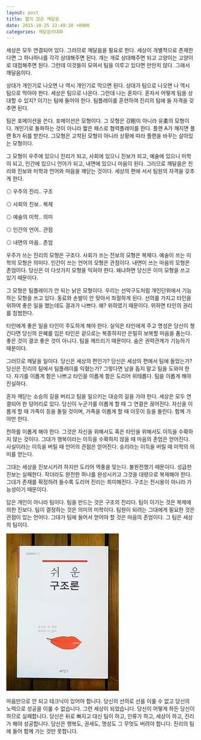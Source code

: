 ```yaml
---
layout: post
title: 짧지 않은 깨달음
date: 2015-10-25 22:49:10 +0900
categories: 깨달음의대화
---
```

세상은 모두 연결되어 있다. 그러므로 깨달음을 필요로 한다. 세상이 개별적으로 존재한다면 그 하나하나를 각각 상대해주면 된다. 개는 개로 상대해주면 되고 고양이는 고양이로 대접해주면 된다. 그런데 이것들이 모여서 팀을 이루고 있다면 만만치 않다. 그래서 깨달음이다. 

  


상대가 개인기로 나오면 나 역시 개인기로 막으면 된다. 상대가 팀으로 나오면 나 역시 팀으로 막아야 한다. 세상은 팀으로 나온다. 그런데 나는 혼자다. 혼자서 어떻게 팀을 상대할 수 있지? 이기는 팀에 들어야 한다. 팀플레이를 훈련하여 진리의 팀에 들 자격을 갖추면 된다. 

  


팀은 포메이션을 쓴다. 포메이션은 모형이다. 그 모형은 강剛이 아니라 유柔의 모형이다. 개인기로 돌파하는 것이 아니라 짧은 패스로 협력플레이를 한다. 플랜 A가 깨지면 플랜 B가 뒤를 받친다. 그모형은 고착된 모형이 아니라 상황에 따라 플랜을 바꾸는 살아있는 모형이다.

  


그 모형이 우주에 있으니 진리가 되고, 사회에 있으니 진보가 되고, 예술에 있으니 미학이 되고, 인간에 있으니 언어가 되고, 내면에 있으니 마음이 된다. 그러므로 깨달음은 진리와 진보와 미학과 언어와 마음을 깨닫는 것이다. 세상의 편에 서서 팀원의 자격을 갖추게 한다.

  


◎ 우주의 진리.. 구조   
      
◎ 사회의 진보.. 복제  
      
◎ 예술의 미학.. 의미  
      
◎ 인간의 언어.. 관점  
      
◎ 내면의 마음.. 존엄 

  


우주가 쓰는 진리의 모형은 구조다. 사회가 쓰는 진보의 모형은 복제다. 예술이 쓰는 미학의 모형은 의미다. 인간이 쓰는 언어의 모형은 관점이다. 내면이 쓰는 마음의 모형은 존엄이다. 당신은 이 다섯가지 모형을 익혀야 한다. 왜냐하면 당신은 이미 모형을 쓰고 있기 때문이다. 

  


그 모형은 팀플레이가 안 되는 낡은 모형이다. 우리는 선악구도처럼 개인단위에서 기능하는 모형을 쓰고 있다. 동료와 손발이 안 맞아서 좌절하게 된다. 선의를 가지고 타인을 위하여 좋은 일을 했는데도 결과가 나쁘다. 왜? 위하였기 때문이다. 위하면 타인의 권리를 침범한다. 

  


타인에게 좋은 일을 타인이 주도하게 해야 한다. 실익은 타인에게 주고 명성은 당신이 챙긴다면 당신의 은혜를 입은 타인은 겉으로는 복종하지만 은밀히 보복할 마음을 품는다. 좋은 것이 결코 좋은 것이 아니다. 팀을 깨뜨리기 때문이다. 숨은 권력관계가 기능하기 때문이다. 

  


그러므로 깨달을 일이다. 당신은 세상의 편인가? 당신은 세상의 편에서 팀에 들었는가? 당신은 진리의 팀에서 팀플레이를 익혔는가? 그렇다면 남을 돕지 말고 팀을 도와야 한다. 자기를 이롭게 함은 나쁘고 타인을 이롭게 함은 도리어 위태롭다. 팀을 이롭게 해야 진실하다. 

  


혼자 깨닫는 소승의 길을 버리고 팀을 일으키는 대승의 길을 가야 한다. 세상은 모두 연결되어 한 덩어리로 있다. 당신이 누군가를 이롭게 할 때 그 연결은 끊어진다. 자신을 이롭게 할 때 가족이 등을 돌릴 것이며, 가족을 이롭게 할 때 이웃이 등을 돌린다. 함께 가야만 한다. 

  


천하를 이롭게 해야 한다. 그것은 자신을 위해서도 혹은 타인을 위해서도 이득을 수확하지 않는 것이다. 그대가 행복이라는 이득을 수확하지 않을 때 마음의 존엄은 얻어진다. 사실이라는 이득을 버릴 때 언어의 관점은 얻어진다. 승리라는 이득을 버릴 때 미학의 의미를 얻는다. 

  


그대는 세상을 진보시키려 하지만 도리어 역풍을 맞는다. 불완전했기 때문이다. 성급한 진보는 실패한다. 작더라도 완전한 하나를 완성시키고 그것을 대량으로 복제해야 한다. 그대가 존재를 확정하려 들수록 도리어 진리는 희미해진다. 구조는 전시용이 아니라 가능성이기 때문이다.

  


답은 개인이 아니라 팀이다. 팀을 만드는 것은 구조의 진리다. 팀이 이기는 것은 복제에 의한 진보다. 팀이 결정하는 것은 의미의 미학이다. 팀원이 되려는 그대에게 필요한 것은 관점이 있는 언어다. 그대가 팀에 들어서 얻어야 할 것은 마음의 존엄이다. 그 팀은 세상의 팀이다. 

  



 <img src="files/attach/images/198/739/632/DSC01488.JPG" alt="DSC01488.JPG" width="300" height="419" /> 

  


마음만으로 안 되고 테크닉이 있어야 합니다. 당신의 선의로 선을 이룰 수 없고 당신의 노력으로 성공을 이룰 수 없습니다. 그런 세상이 되었습니다. 당신이 어떻게 하든 당신이 하므로 실패합니다. 당신은 뒤로 빠지고 대신 팀이 하고, 인류가 하고, 세상이 하고, 진리가 해야 성공합니다. 당신은 행복도, 권세도, 명성도 그 무엇도 버려야 합니다. 진리의 팀에 들어 함께 가는 것만 못합니다.